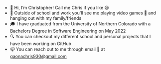 - :wave: Hi, I’m Christopher! Call me Chris if you like :smiley:
- :eyes: Outside of school and work you'll see me playing video games :space_invader: and hanging out with my family/friends
- :mortar_board: I have graduated from the University of Northern Colorado with a Bachelors Degree in Software Engineering on May 2022
- :mag: You can checkout my different school and personal projects that I have been working on GitHub
- :mailbox_closed: You can reach out to me through email :email: at gaonachris930@gmail.com

<!---
cgaona1/cgaona1 is a ✨ special ✨ repository because its `README.md` (this file) appears on your GitHub profile.
You can click the Preview link to take a look at your changes.
--->
